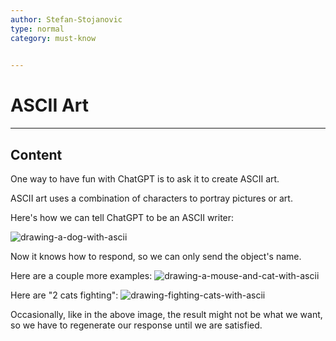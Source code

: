 ```yaml
---
author: Stefan-Stojanovic
type: normal
category: must-know
 

---
```


# ASCII Art

---

## Content

One way to have fun with ChatGPT is to ask it to create ASCII art.

ASCII art uses a combination of characters to portray pictures or art.

Here's how we can tell ChatGPT to be an ASCII writer:

![drawing-a-dog-with-ascii](https://img.enkipro.com/929f9a0c768652b28294c35c905873bd.png)

Now it knows how to respond, so we can only send the object's name.

Here are a couple more examples:
![drawing-a-mouse-and-cat-with-ascii](https://img.enkipro.com/dfdf6552936487c8125e44394fb42c95.png)

Here are "2 cats fighting":
![drawing-fighting-cats-with-ascii](https://img.enkipro.com/8068e4cbf37bd8997ac852a406ef65fb.png)

Occasionally, like in the above image, the result might not be what we want, so we have to regenerate our response until we are satisfied.